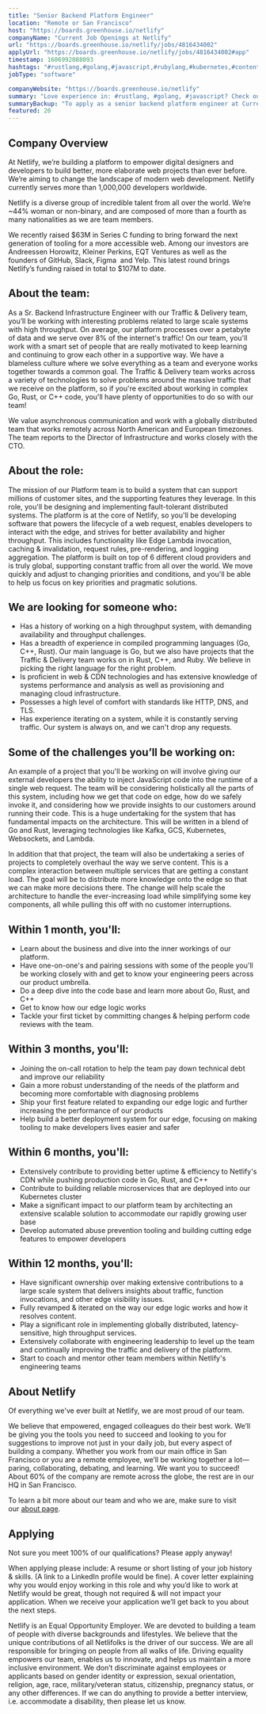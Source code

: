 ```yaml
---
title: "Senior Backend Platform Engineer"
location: "Remote or San Francisco"
host: "https://boards.greenhouse.io/netlify"
companyName: "Current Job Openings at Netlify"
url: "https://boards.greenhouse.io/netlify/jobs/4816434002"
applyUrl: "https://boards.greenhouse.io/netlify/jobs/4816434002#app"
timestamp: 1606992088093
hashtags: "#rustlang,#golang,#javascript,#rubylang,#kubernetes,#content,#ui/ux,#management,#git,#figma"
jobType: "software"

companyWebsite: "https://boards.greenhouse.io/netlify"
summary: "Love experience in: #rustlang, #golang, #javascript? Check out this job post!"
summaryBackup: "To apply as a senior backend platform engineer at Current Job Openings at Netlify, you preferably need to have some knowledge of: #rustlang, #golang, #javascript."
featured: 20
---
```


## Company Overview

At Netlify, we’re building a platform to empower digital designers and developers to build better, more elaborate web projects than ever before. We’re aiming to change the landscape of modern web development. Netlify currently serves more than 1,000,000 developers worldwide.

Netlify is a diverse group of incredible talent from all over the world. We’re ~44% woman or non-binary, and are composed of more than a fourth as many nationalities as we are team members.

We recently raised $63M in Series C funding to bring forward the next generation of tooling for a more accessible web. Among our investors are Andreessen Horowitz, Kleiner Perkins, EQT Ventures as well as the founders of GitHub, Slack, Figma  and Yelp. This latest round brings Netlify’s funding raised in total to $107M to date.

## About the team:

As a Sr. Backend Infrastructure Engineer with our Traffic & Delivery team, you’ll be working with interesting problems related to large scale systems with high throughput. On average, our platform processes over a petabyte of data and we serve over 8% of the internet's traffic! On our team, you'll work with a smart set of people that are really motivated to keep learning and continuing to grow each other in a supportive way. We have a blameless culture where we solve everything as a team and everyone works together towards a common goal. The Traffic & Delivery team works across a variety of technologies to solve problems around the massive traffic that we receive on the platform, so if you're excited about working in complex Go, Rust, or C++ code, you'll have plenty of opportunities to do so with our team!

We value asynchronous communication and work with a globally distributed team that works remotely across North American and European timezones. The team reports to the Director of Infrastructure and works closely with the CTO.

## About the role:

The mission of our Platform team is to build a system that can support millions of customer sites, and the supporting features they leverage. In this role, you'll be designing and implementing fault-tolerant distributed systems. The platform is at the core of Netlify, so you'll be developing software that powers the lifecycle of a web request, enables developers to interact with the edge, and strives for better availability and higher throughput. This includes functionality like Edge Lambda invocation, caching & invalidation, request rules, pre-rendering, and logging aggregation. The platform is built on top of 6 different cloud providers and is truly global, supporting constant traffic from all over the world. We move quickly and adjust to changing priorities and conditions, and you'll be able to help us focus on key priorities and pragmatic solutions.

## We are looking for someone who:

*   Has a history of working on a high throughput system, with demanding availability and throughput challenges.
*   Has a breadth of experience in compiled programming languages (Go, C++, Rust). Our main language is Go, but we also have projects that the Traffic & Delivery team works on in Rust, C++, and Ruby. We believe in picking the right language for the right problem.
*   Is proficient in web & CDN technologies and has extensive knowledge of systems performance and analysis as well as provisioning and managing cloud infrastructure.
*   Possesses a high level of comfort with standards like HTTP, DNS, and TLS.
*   Has experience iterating on a system, while it is constantly serving traffic. Our system is always on, and we can't drop any requests.

## Some of the challenges you’ll be working on:

An example of a project that you'll be working on will involve giving our external developers the ability to inject JavaScript code into the runtime of a single web request. The team will be considering holistically all the parts of this system, including how we get that code on edge, how do we safely invoke it, and considering how we provide insights to our customers around running their code. This is a huge undertaking for the system that has fundamental impacts on the architecture. This will be written in a blend of Go and Rust, leveraging technologies like Kafka, GCS, Kubernetes, Websockets, and Lambda.

In addition that that project, the team will also be undertaking a series of projects to completely overhaul the way we serve content. This is a complex interaction between multiple services that are getting a constant load. The goal will be to distribute more knowledge onto the edge so that we can make more decisions there. The change will help scale the architecture to handle the ever-increasing load while simplifying some key components, all while pulling this off with no customer interruptions.

## Within 1 month, you'll:

*   Learn about the business and dive into the inner workings of our platform.
*   Have one-on-one's and pairing sessions with some of the people you'll be working closely with and get to know your engineering peers across our product umbrella.
*   Do a deep dive into the code base and learn more about Go, Rust, and C++
*   Get to know how our edge logic works
*   Tackle your first ticket by committing changes & helping perform code reviews with the team.

## Within 3 months, you'll:

*   Joining the on-call rotation to help the team pay down technical debt and improve our reliability
*   Gain a more robust understanding of the needs of the platform and becoming more comfortable with diagnosing problems
*   Ship your first feature related to expanding our edge logic and further increasing the performance of our products
*   Help build a better deployment system for our edge, focusing on making tooling to make developers lives easier and safer

## Within 6 months, you'll:

*   Extensively contribute to providing better uptime & efficiency to Netlify's CDN while pushing production code in Go, Rust, and C++
*   Contribute to building reliable microservices that are deployed into our Kubernetes cluster
*   Make a significant impact to our platform team by architecting an extensive scalable solution to accommodate our rapidly growing user base
*   Develop automated abuse prevention tooling and building cutting edge features to empower developers

## Within 12 months, you'll:

*   Have significant ownership over making extensive contributions to a large scale system that delivers insights about traffic, function invocations, and other edge visibility issues.
*   Fully revamped & iterated on the way our edge logic works and how it resolves content.
*   Play a significant role in implementing globally distributed, latency-sensitive, high throughput services.
*   Extensively collaborate with engineering leadership to level up the team and continually improving the traffic and delivery of the platform.
*   Start to coach and mentor other team members within Netlify's engineering teams

## About Netlify

Of everything we've ever built at Netlify, we are most proud of our team.

We believe that empowered, engaged colleagues do their best work. We’ll be giving you the tools you need to succeed and looking to you for suggestions to improve not just in your daily job, but every aspect of building a company. Whether you work from our main office in San Francisco or you are a remote employee, we’ll be working together a lot—paring, collaborating, debating, and learning. We want you to succeed! About 60% of the company are remote across the globe, the rest are in our HQ in San Francisco.

To learn a bit more about our team and who we are, make sure to visit our [about page](http://netlify.com/about).

## Applying

Not sure you meet 100% of our qualifications? Please apply anyway!

When applying please include: A resume or short listing of your job history & skills. (A link to a LinkedIn profile would be fine). A cover letter explaining why you would enjoy working in this role and why you’d like to work at Netlify would be great, though not required & will not impact your application. When we receive your application we’ll get back to you about the next steps.

Netlify is an Equal Opportunity Employer. We are devoted to building a team of people with diverse backgrounds and lifestyles. We believe that the unique contributions of all Netlifolks is the driver of our success. We are all responsible for bringing on people from all walks of life. Driving equality empowers our team, enables us to innovate, and helps us maintain a more inclusive environment. We don’t discriminate against employees or applicants based on gender identity or expression, sexual orientation, religion, age, race, military/veteran status, citizenship, pregnancy status, or any other differences. If we can do anything to provide a better interview, i.e. accommodate a disability, then please let us know.
